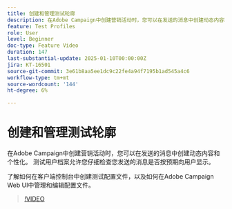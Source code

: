 ```yaml
---
title: 创建和管理测试轮廓
description: 在Adobe Campaign中创建营销活动时，您可以在发送的消息中创建动态内容和个性化。 测试用户档案允许您仔细检查您发送的消息是否按预期向用户显示。 了解如何在客户端控制台中创建测试配置文件，以及如何在Adobe Campaign Web UI中管理和编辑配置文件。
feature: Test Profiles
role: User
level: Beginner
doc-type: Feature Video
duration: 147
last-substantial-update: 2025-01-10T00:00:00Z
jira: KT-16501
source-git-commit: 3e61b8aa5ee1dc9c22fe4a94f7195b1ad545a4c6
workflow-type: tm+mt
source-wordcount: '144'
ht-degree: 6%

---
```



# 创建和管理测试轮廓

在Adobe Campaign中创建营销活动时，您可以在发送的消息中创建动态内容和个性化。 测试用户档案允许您仔细检查您发送的消息是否按预期向用户显示。

了解如何在客户端控制台中创建测试配置文件，以及如何在Adobe Campaign Web UI中管理和编辑配置文件。

>[!VIDEO](https://video.tv.adobe.com/v/3442844/?learn=on&enablevpops)
